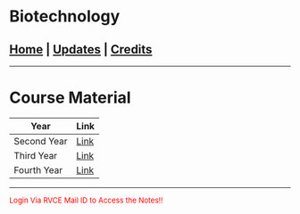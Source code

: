 # Biotechnology

## [Home](../main/index.md) | [Updates](../main/updates.md) | [Credits](../main/credits.md)

---

# Course Material

| Year           | Link                                                                                              |
| --------------------------- | ------------------------------------------------------------------------------------------------- |
| Second Year                 | [Link](https://drive.google.com/drive/folders/1zL4wYLSYZqsJm3po5x9oaq8kaEUGRnIC?usp=share_link)   |
| Third Year                  | [Link](https://drive.google.com/drive/folders/1wPLMtpofxYGZrrFQBCLv-Zi4zUocCAbB?usp=share_link)   |
| Fourth Year                 | [Link](https://drive.google.com/drive/folders/1kQCYUW-qt6KaiXogMfkqqLxXDG-U3V-p?usp=share_link)   |


---
<p style="color:red; font-size:small;">
  Login Via RVCE Mail ID to Access the Notes!!
</p>
